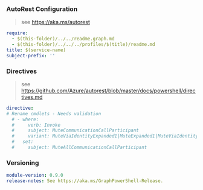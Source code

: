 
### AutoRest Configuration

> see https://aka.ms/autorest

``` yaml
require:
  - $(this-folder)/../../readme.graph.md
  - $(this-folder)/../../../profiles/$(title)/readme.md
title: $(service-name)
subject-prefix: ''
```

### Directives

> see https://github.com/Azure/autorest/blob/master/docs/powershell/directives.md

``` yaml
directive:
# Rename cmdlets - Needs validation
  # - where:
  #     verb: Invoke
  #     subject: MuteCommunicationCallParticipant
  #     variant: MuteViaIdentityExpanded1|MuteExpanded1|MuteViaIdentity1|Mute1
  #   set:
  #     subject: MuteAllCommunicationCallParticipant
```

### Versioning

``` yaml
module-version: 0.9.0
release-notes: See https://aka.ms/GraphPowerShell-Release.
```
